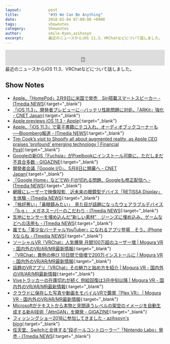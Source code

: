```yaml
---
layout:            post
title:             "#35 We Can Be Anything"
date:              2018-02-04 07:00:00 +0900
tags:              shownotes
category:          Shownotes
author:            smile-0yen,azihsoyn
excerpt:           最近のニュースからiOS 11.3、VRChatなどについて話しました。
---
```

<iframe width="100%" height="50" scrolling="no" frameborder="no" src="https://w.soundcloud.com/player/?url=https%3A//api.soundcloud.com/tracks/394065399&amp;auto_play=false&amp;hide_related=false&amp;show_user=true&amp;show_reposts=false&amp;visual=false&amp;show_artwork=false&amp;default_height=75"></iframe>
最近のニュースからiOS 11.3、VRChatなどについて話しました。

## Show Notes
- [Apple、「HomePod」2月9日に米国で発売　Siri搭載スマートスピーカー \- ITmedia NEWS](http://www.itmedia.co.jp/news/articles/1801/24/news048.html){:target="_blank"}
- [「iOS 11\.3」、開発者プレビューに\-\-バッテリ性能問題に対処、「ARKit」強化 \- CNET Japan](https://m.japan.cnet.com/amp/story/35113664/){:target="_blank"}
- [Apple previews iOS 11\.3 \- Apple](https://www.apple.com/newsroom/2018/01/apple-previews-ios-11-3/){:target="_blank"}
- [Apple、「iOS 11\.3」で電子書籍にテコ入れ、オーディオブックコーナーも──Bloomberg報道 \- ITmedia NEWS](http://www.itmedia.co.jp/news/articles/1801/26/news045.html){:target="_blank"}
-  [Tim Cook’s visit to Shopify all about augmented reality, as Apple CEO praises ‘profound’ emerging technology \| Financial Post](http://business.financialpost.com/technology/apple-ceo-tim-cook-shopify-augmented-reality){:target="_blank"}
- [Googleの新OS「Fuchsia」がPixelbookにインストール可能に、ただしまだ不具合多数 \- GIGAZINE](http://gigazine.net/news/20180119-google-fuchsia-os/){:target="_blank"}
- [開発者会議「Google I/O」、5月8日に開幕へ \- CNET Japan](https://japan.cnet.com/article/35113665/){:target="_blank"}
- [「Google Home」などでWi\-Fiが切れる問題、Googleも修正配信へ \- ITmedia NEWS](http://www.itmedia.co.jp/news/articles/1801/18/news051.html){:target="_blank"}
- [網膜にレーザーで映像投影　近未来の眼鏡型デバイス「RETISSA Display」を体験 \- ITmedia NEWS](http://www.itmedia.co.jp/news/articles/1801/18/news106.html){:target="_blank"}
- [「格好悪い」「鼻眼鏡みたい」　見た目が話題になったウェアラブルデバイス「b\.g\.」　メガネスーパーのこだわり \- ITmedia NEWS](http://www.itmedia.co.jp/news/articles/1801/17/news126.html){:target="_blank"}
- [生地にセンサーを埋め込んだ“新しい素材”　ジーンズに埋め込み、ゲームなどへの活用も \- ITmedia NEWS](http://www.itmedia.co.jp/news/articles/1801/18/news121.html){:target="_blank"}
- [誰でも「美少女バーチャルYouTuber」になれるアプリ登場　そう、iPhone Xならね \- ITmedia NEWS](http://www.itmedia.co.jp/news/articles/1801/12/news074.html){:target="_blank"}
- [ソーシャルVR『VRChat』人気爆発 月間100万超のユーザー増 \| Mogura VR \- 国内外のVR/AR/MR最新情報](http://www.moguravr.com/vrchat-4/){:target="_blank"}
- [『VRChat』異例の伸び 10日間で倍増で200万インストールに \| Mogura VR \- 国内外のVR/AR/MR最新情報](http://www.moguravr.com/vrchat-5/){:target="_blank"}
- [話題のVRアプリ『VRChat』その魅力と始め方を紹介 \| Mogura VR \- 国内外のVR/AR/MR最新情報](http://www.moguravr.com/vrchat-6/){:target="_blank"}
- [Viveトラッカーの在庫切れが続く 供給回復は3月中旬以降 \| Mogura VR \- 国内外のVR/AR/MR最新情報](http://www.moguravr.com/vive-tracker-out-of-stock/){:target="_blank"}
- [クラウドに保存した写真や動画をモバイルVRで鑑賞『Plex VR』 \| Mogura VR \- 国内外のVR/AR/MR最新情報](http://www.moguravr.com/plex-vr-daydream/){:target="_blank"}
- [Microsoftがテキストから本物と見間違うレベルの架空のイメージを自動生成する新AI技術「AttnGAN」を開発 \- GIGAZINE](https://gigazine.net/news/20180119-microsoft-attngan/){:target="_blank"}
- [フィッシングショー2018に参加してきました \- azihsoyn's blog](http://azihsoyn.hatenablog.com/entry/fishingshow_2018){:target="_blank"}
- [任天堂、Switchと合体する“段ボールコントローラー”「Nintendo Labo」発売 \- ITmedia NEWS](http://www.itmedia.co.jp/news/articles/1801/18/news053.html){:target="_blank"}
